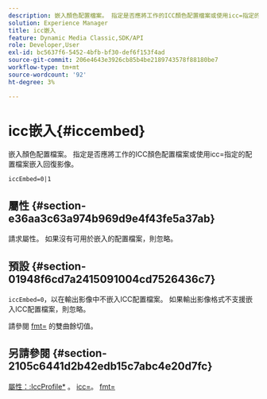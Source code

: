```yaml
---
description: 嵌入顏色配置檔案。 指定是否應將工作的ICC顏色配置檔案或使用icc=指定的配置檔案嵌入回復影像。
solution: Experience Manager
title: icc嵌入
feature: Dynamic Media Classic,SDK/API
role: Developer,User
exl-id: bc5637f6-5452-4bfb-bf30-def6f153f4ad
source-git-commit: 206e4643e3926cb85b4be2189743578f88180be7
workflow-type: tm+mt
source-wordcount: '92'
ht-degree: 3%

---
```


# icc嵌入{#iccembed}

嵌入顏色配置檔案。 指定是否應將工作的ICC顏色配置檔案或使用icc=指定的配置檔案嵌入回復影像。

`iccEmbed=0|1`

## 屬性 {#section-e36aa3c63a974b969d9e4f43fe5a37ab}

請求屬性。 如果沒有可用於嵌入的配置檔案，則忽略。

## 預設 {#section-01948f6cd7a2415091004cd7526436c7}

`iccEmbed=0`，以在輸出影像中不嵌入ICC配置檔案。 如果輸出影像格式不支援嵌入ICC配置檔案，則忽略。

請參閱 [fmt=](../../../../../is-api/http-ref/image-serving-api-ref/c-http-protocol-reference/c-command-reference/r-is-http-fmt.md#reference-cdf10043423b45ba9fe15157fb3ae37a) 的雙曲餘切值。

## 另請參閱 {#section-2105c6441d2b42edb15c7abc4e20d7fc}

[屬性：:IccProfile*](../../../../../is-api/image-catalog/image-serving-api-ref/c-image-catalog-reference/c-icc-profile-map-reference/c-icc-profile-map-reference.md#concept-57b9148ce55249cd825cb7ee19ed057c) 。 [icc=](../../../../../is-api/http-ref/image-serving-api-ref/c-http-protocol-reference/c-command-reference/r-icc.md#reference-182b5679e21e4df3b4d330535a5a7517)。 [fmt=](../../../../../is-api/http-ref/image-serving-api-ref/c-http-protocol-reference/c-command-reference/r-is-http-fmt.md#reference-cdf10043423b45ba9fe15157fb3ae37a)
